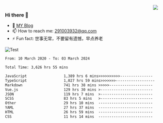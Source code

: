 <img align='right' src='https://github-readme-stats.vercel.app/api?username=niaogege&show_icons=true&theme=radical'/>

### Hi there 👋

- 🌱 [MY Blog](https://bythewayer.com/)
- 📫 How to reach me: 291003932@qq.com
- ⚡ Fun fact:  世事无常，不要留有遗憾，早点养老

![Test](https://github-readme-stats.vercel.app/api/top-langs/?username=niaogege&layout=compact)

<!--START_SECTION:waka-->

```txt
From: 10 March 2020 - To: 03 March 2024

Total Time: 3,626 hrs 55 mins

JavaScript                 1,389 hrs 6 mins>>>>>>>>>>---------------   38.30 %
TypeScript                 1,027 hrs 59 mins>>>>>>>------------------   28.34 %
Markdown                   741 hrs 38 mins >>>>>--------------------   20.45 %
Vue.js                     129 hrs 30 mins >------------------------   03.57 %
JSON                       119 hrs 7 mins  >------------------------   03.28 %
SCSS                       83 hrs 5 mins   >------------------------   02.29 %
Other                      29 hrs 10 mins  -------------------------   00.80 %
YAML                       27 hrs 37 mins  -------------------------   00.76 %
HTML                       26 hrs 59 mins  -------------------------   00.74 %
CSS                        11 hrs 14 mins  -------------------------   00.31 %
```

<!--END_SECTION:waka-->
